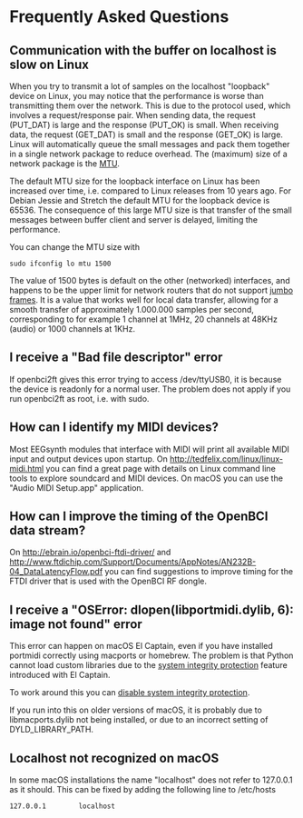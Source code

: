# Frequently Asked Questions

## Communication with the buffer on localhost is slow on Linux

When you try to transmit a lot of samples on the localhost "loopback" device on Linux, you may notice that the performance is worse than transmitting them over the network. This is due to the protocol used, which involves a request/response pair. When sending data, the request (PUT_DAT) is large and the response (PUT_OK) is small. When receiving data, the request (GET_DAT) is small and the response (GET_OK) is large. Linux will automatically queue the small messages and pack them together in a single network package to reduce overhead. The (maximum) size of a network package is the [MTU](https://en.wikipedia.org/wiki/Maximum_transmission_unit).

The default MTU size for the loopback interface on Linux has been increased over time, i.e. compared to Linux releases from 10 years ago. For Debian Jessie and Stretch the default MTU for the loopback device is 65536. The consequence of this large MTU size is that transfer of the small messages between buffer client and server is delayed, limiting the performance.

You can change the MTU size with

    sudo ifconfig lo mtu 1500

The value of 1500 bytes is default on the other (networked) interfaces, and happens to be the upper limit for network routers that do not support [jumbo frames](https://en.wikipedia.org/wiki/Jumbo_frame). It is a value that works well for local data transfer, allowing for a smooth transfer of approximately 1.000.000 samples per second, corresponding to for example 1 channel at 1MHz, 20 channels at 48KHz (audio) or 1000 channels at 1KHz.

## I receive a "Bad file descriptor" error

If openbci2ft gives this error trying to access /dev/ttyUSB0, it is because the device is readonly for a normal user. The problem does not apply if you run openbci2ft as root, i.e. with sudo.

## How can I identify my MIDI devices?

Most EEGsynth modules that interface with MIDI will print all available MIDI input and output devices upon startup. On http://tedfelix.com/linux/linux-midi.html you can find a great page with details on Linux command line tools to explore soundcard and MIDI devices. On macOS you can use the "Audio MIDI Setup.app" application.

## How can I improve the timing of the OpenBCI data stream?

On http://ebrain.io/openbci-ftdi-driver/ and http://www.ftdichip.com/Support/Documents/AppNotes/AN232B-04_DataLatencyFlow.pdf
you can find suggestions to improve timing for the FTDI driver that is used with the OpenBCI RF dongle.

## I receive a "OSError: dlopen(libportmidi.dylib, 6): image not found" error

This error can happen on macOS El Captain, even if you have installed portmidi correctly using macports or homebrew. The problem is that Python cannot load custom libraries due to the [system integrity protection](https://en.wikipedia.org/wiki/System_Integrity_Protection) feature introduced with El Captain.

To work around this you can [disable system integrity protection](http://www.howtogeek.com/230424/how-to-disable-system-integrity-protection-on-a-mac-and-why-you-shouldnt/).

If you run into this on older versions of macOS, it is probably due to libmacports.dylib not being installed, or due to an incorrect setting of DYLD_LIBRARY_PATH.

## Localhost not recognized on macOS

In some macOS installations the name "localhost" does not refer to 127.0.0.1 as it should. This can be fixed by adding the following line to /etc/hosts

```
127.0.0.1        localhost
```
